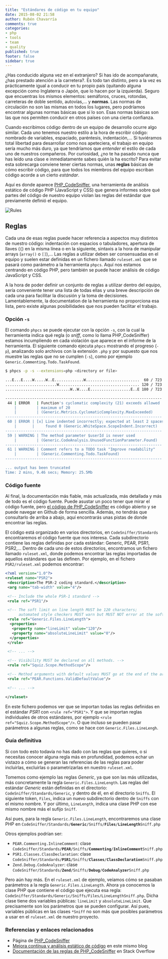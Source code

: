 ```yaml
---
title: "Estándares de código en tu equipo"
date: 2015-08-02 21:58
author: Rubén Chavarría
comments: true
categories: 
- php
- tools
- team
- quality
published: true
footer: false
sidebar: true
---
```


¿Has conducido alguna vez en el extranjero? Si has ido de acompañanate, ¿has
prestado atención a la carretera?. Es todo tan distinto, pero a la vez es
prácticamente igual a conducir en tu propio país (quitando alguna excepción
como Inglaterra o Japón, que lo hacen por la izquierda). Seguro que encuentras
los mismos elementos: semáforos, cruces, rotondas, carreteras de doble sentido,
autovías,... y **normas**. Las normas de circulación no son las mismas en todos
los lugares, pero podríamos encontrar algunas normas básicas que sí lo son.
Esas normas básicas son las que nos permiten conducir en otros países con una
cierta confianza.

Cuando escribimos código dentro de un equipo de desarrollo ocurre algo similar.
Cada uno tenemos nuestro estilo a la hora de escribir código: nombrado de
variables, espaciado, paréntesis, indentación,... Si tuviéramos total libertad
para desarrollar como nos apeteciera, el trabajo en equipo sería mucho más
duro, ya que tendríamos que *entender* el estilo de cada uno de nuestros
compañeros. Por curiosidad, ¿no te ha pasado nunca que has leído una clase e
inmediatamente sabes quién la ha escrito? Para evitar esta sobrecarga conviene
tener ciertas normas, unas **reglas** básicas de cómo escribir código, para
que todos los miembros del equipo escriban código acorde a un cierto *estándar*.

Aquí es donde aparece [PHP_CodeSniffer], una herramienta de análisis estático
de código PHP (JavaScript y CSS) que genera informes sobre qué partes del
código de nuestro equipo violan las reglas del estándar que previamente definió
el equipo.

<!-- more -->

![Rules](/images/2015/ruler.png)

## Reglas

Cada una de esas reglas puede hacer referencia a aspectos muy distintos de
nuestro código: indentación con espacios o tabuladores, apertura de llaves (`{`)
en la misma línea o en la siguiente, sintaxis a la hora de manipular arrays
(`array()` o `[]`),... Las reglas a utilizar deben ser consensuadas en el equipo
y suelen estar definidas en un fichero llamado `ruleset.xml` que se pasará como
parámetro a la herramienta `phpcs`. Aquí nos estamos centrando en código PHP,
pero también se puede hacer análisis de código JavaScript y CSS.

A la hora de poder definir un conjunto de reglas a utilizar dentro del equipo,
sería conveniente tener una lista de todas ellas y una breve descripción de cada
una para facilitar la discusión y la toma de decisiones. Lamentablemente, la
documentation de la herramienta no proporciona esa lista, pero existe algunas
posibilidades que nos pueden facilitar el trabajo.

### Opción `-s`

El comando `phpcs` se puede ejecutar con la opción `-s`, con la cual la
herramienta indica qué regla (o *sniff*, como lo llama PHP_CodeSniffer) estamos
incumpliendo en cada violación que aparece en el informe de la herramienta.
El siguiente comando ejecuta `phpcs` mostrando el progreso (`-p`), analizando
solo archivos con la extensión `.php` y por supuesto que nos muestre las
reglas que no se cumplen (`-s`), como por ejemplo
`Generic.Commenting.Todo.TaskFound`.

```bash
$ phpcs -p -s --extensions=php <directory or file>

...E...E....W.....W..E.............W........................  60 / 723 (8%)
.......................W.................................... 120 / 723 (17%)
.............................W..W....E..................E..E 180 / 723 (25%)

----------------------------------------------------------------------
 44 | ERROR   | Function's cyclomatic complexity (21) exceeds allowed
    |         | maximum of 20
    |         | (Generic.Metrics.CyclomaticComplexity.MaxExceeded)
----------------------------------------------------------------------
 60 | ERROR | [x] Line indented incorrectly; expected at least 2 spaces,
    |       |     found 0 (Generic.WhiteSpace.ScopeIndent.Incorrect)
----------------------------------------------------------------------
 59 | WARNING | The method parameter $userId is never used
    |         | (Generic.CodeAnalysis.UnusedFunctionParameter.Found)
----------------------------------------------------------------------
 61 | WARNING | Comment refers to a TODO task "Improve readability"
    |         | (Generic.Commenting.Todo.TaskFound)
----------------------------------------------------------------------

... output has been truncated
Time: 2 mins, 9.46 secs; Memory: 25.5Mb
```

### Código fuente

Al final, la documentación más fiable, más actualizada, más detallada y más de
todo es el código fuente. Puede asustar un poco tener que mirar el código fuente,
pero [el código de PHP_CodeSniffer] es código abierto y se puede navegar en
Github de forma sencilla. Además, no tendrás que consultarlo de arriba a abajo,
aquí encontrarás unas pistas de donde encontrar las reglas.

El código está organizado en varios directorios, en `CodeSniffer/Standards`
encontraremos el código fuente que nos interesa. Cada subdirectorio
contiene las reglas definidas por cada estándar: Generic, PEAR, PSR1, PSR2,...
Dentro de cada uno de estos directorios, encontramos un fichero llamado
`ruleset.xml`, donde podemos encontrar las reglas importadas de aquellos
estándares que las definen. Por ejemplo, en el fichero `PSR2/ruleset.xml`
podemos encontrar:

```xml
<?xml version="1.0"?>
<ruleset name="PSR2">
 <description>The PSR-2 coding standard.</description>
 <arg name="tab-width" value="4"/>

 <!-- Include the whole PSR-1 standard -->
 <rule ref="PSR1"/>

 <!-- The soft limit on line length MUST be 120 characters;
      automated style checkers MUST warn but MUST NOT error at the soft limit. -->
 <rule ref="Generic.Files.LineLength">
  <properties>
   <property name="lineLimit" value="120"/>
   <property name="absoluteLineLimit" value="0"/>
  </properties>
 </rule>

 <!-- ... -->

 <!-- Visibility MUST be declared on all methods. -->
 <rule ref="Squiz.Scope.MethodScope"/>

 <!-- Method arguments with default values MUST go at the end of the argument list. -->
 <rule ref="PEAR.Functions.ValidDefaultValue"/>

 <!-- ... -->

</ruleset>
```

En este fichero podemos ver que se importan todas las reglas definidas en el
estándar *PSR1* con `<rule ref="PSR1">`. Y que se importan reglas individuales
de otros estándares, por ejemplo `<rule ref="Squiz.Scope.MethodScope"/>`. O que
incluso se pueden pasar parámetros a algunas reglas, como se hace con
`Generic.Files.LineLengh`.

### Guía definitiva

Si con todo esto todavía no has dado con las reglas que quieres, o si necesitas
conocer alguna regla más en profundidad, podemos echar un vistazo a cómo se
generan las referencias de las reglas para poder incluirlas, excluirlas o
parametrizarlas en nuestro `ruleset.xml`.

Tomemos como ejemplo las reglas *Generic*, ya que son las más utilizadas, más
concretamente la regla `Generic.Files.LineLength`. Las reglas del estándar
*Generic* están definidas en el directorio: `CodeSniffer/Standards/Generic`,
y dentro de él, en el directorio `Sniffs`. El siguiente token, `Files`, indica
un nuevo subdirectorio dentro de `Sniffs` con el mismo nombre. Y por último,
`LineLength`, indica una clase PHP con ese mismo nombre más el sufijo `Sniff`.

Así pues, para la regla `Generic.Files.LineLength`, encontraremos una clase PHP en
<code>CodeSniffer/Standards/**Generic**/Sniffs/**Files**/**LineLength**Sniff.php</code>

Otros ejemplos podrían ser:

- `PEAR.Commenting.InlineComment`: clase <code>CodeSniffer/Standards/**PEAR**/Sniffs/**Commenting**/**InlineComment**Sniff.php</code>
- `PSR1.Classes.ClassDeclaration`: clase <code>CodeSniffer/Standards/**PSR1**/Sniffs/**Classes**/**ClassDeclaration**Sniff.php</code>
- `Zend.Debug.CodeAnalyzer`: clase <code>CodeSniffer/Standards/**Zend**/Sniffs/**Debug**/**CodeAnalyzer**Sniff.php</code>

Pero aún hay más. En el `ruleset.xml` de ejemplo, veíamos cómo se pasaban
parámetros a la regla `Generic.Files.LineLength`. Ahora ya conocemos la clase
PHP que contiene el código que ejecuta esa regla:
`CodeSniffer/Standards/Generic/Sniffs/Files/LineLengthSniff.php`. Dicha clase
tiene dos variables públicas: `lineLimit` y `absoluteLineLimit`. Que precisamente
son los parámetros que se pueden configurar. Así pues, variables públicas en
las clases `*Sniff` no son más que posibles parámetros a usar en el
`ruleset.xml` de nuestro proyecto.

### Referencias y enlaces relacionados

- Página de [PHP_CodeSniffer]
- [Mejora contínua y análisis estático de código] en este mismo blog
- [Documentación de las reglas de PHP_CodeSniffer] en Stack Overflow

[PHP_CodeSniffer]: https://github.com/squizlabs/PHP_CodeSniffer
[el código de PHP_CodeSniffer]: https://github.com/squizlabs/PHP_CodeSniffer
[Mejora contínua y análisis estático de código]: /blog/2014/05/05/mejora-continua-y-analisis-estatico-de-codigo
[Documentación de las reglas de PHP_CodeSniffer]: http://stackoverflow.com/questions/16427207/php-codesniffer-rules-documentation
